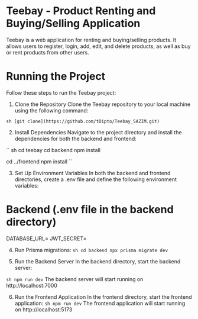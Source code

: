 # Teebay - Product Renting and Buying/Selling Application
Teebay is a web application for renting and buying/selling products. It allows users to register, login, add, edit, and delete products, as well as buy or rent products from other users.

# Running the Project
Follow these steps to run the Teebay project:

1. Clone the Repository
Clone the Teebay repository to your local machine using the following command:

``sh
[git clone](https://github.com/tDipto/Teebay_SAZIM.git)
``

2. Install Dependencies
Navigate to the project directory and install the dependencies for both the backend and frontend:

`` sh
cd teebay
cd backend
npm install

cd ../frontend
npm install
``

3. Set Up Environment Variables
In both the backend and frontend directories, create a .env file and define the following environment variables:

# Backend (.env file in the backend directory)
DATABASE_URL=<your-database-url>
JWT_SECRET=<your-jwt-secret>

4. Run Prisma migrations:
`` sh
cd backend
npx prisma migrate dev
``

5. Run the Backend Server
In the backend directory, start the backend server:

`` sh
npm run dev
``
The backend server will start running on http://localhost:7000

6. Run the Frontend Application
In the frontend directory, start the frontend application:
`` sh
npm run dev
``
The frontend application will start running on http://localhost:5173
